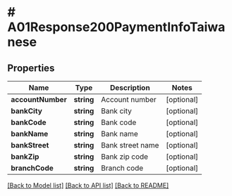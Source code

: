 # # A01Response200PaymentInfoTaiwanese

## Properties

Name | Type | Description | Notes
------------ | ------------- | ------------- | -------------
**accountNumber** | **string** | Account number | [optional]
**bankCity** | **string** | Bank city | [optional]
**bankCode** | **string** | Bank code | [optional]
**bankName** | **string** | Bank name | [optional]
**bankStreet** | **string** | Bank street name | [optional]
**bankZip** | **string** | Bank zip code | [optional]
**branchCode** | **string** | Branch code | [optional]

[[Back to Model list]](../../README.md#models) [[Back to API list]](../../README.md#endpoints) [[Back to README]](../../README.md)
